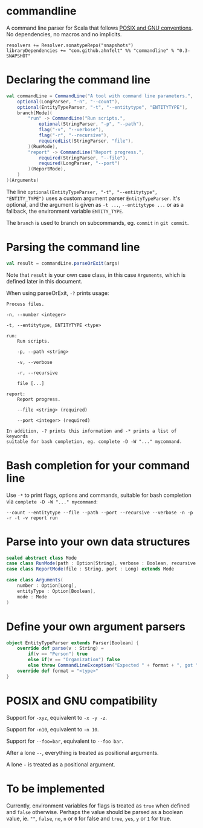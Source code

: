 # commandline
A command line parser for Scala that follows [POSIX and GNU conventions](https://www.gnu.org/software/libc/manual/html_node/Argument-Syntax.html). No dependencies, no macros and no implicits.

```
resolvers += Resolver.sonatypeRepo("snapshots")
libraryDependencies += "com.github.ahnfelt" %% "commandline" % "0.3-SNAPSHOT"
```

# Declaring the command line
```scala
val commandLine = CommandLine("A tool with command line parameters.",
    optional(LongParser, "-n", "--count"),
    optional(EntityTypeParser, "-t", "--entitytype", "ENTITYTYPE"),
    branch[Mode](
        "run" -> CommandLine("Run scripts.",
            optional(StringParser, "-p", "--path"),
            flag("-v", "--verbose"),
            flag("-r", "--recursive"),
            requiredList(StringParser, "file"),
        )(RunMode),
        "report" -> CommandLine("Report progress.",
            required(StringParser, "--file"),
            required(LongParser, "--port")
        )(ReportMode),
    )
)(Arguments)
```

The line `optional(EntityTypeParser, "-t", "--entitytype", "ENTITY_TYPE")` uses a custom argument parser `EntityTypeParser`. It's optional, and the argument is given as `-t ...`, `--entitytype ...` or as a fallback, the environment variable `ENTITY_TYPE`.

The `branch` is used to branch on subcommands, eg. `commit` in `git commit`.

# Parsing the command line
```scala
val result = commandLine.parseOrExit(args)
```

Note that `result` is your own case class, in this case `Arguments`, which is defined later in this document.

When using parseOrExit, `-?` prints usage:
```
Process files.

-n, --number <integer>

-t, --entitytype, ENTITYTYPE <type>

run:
    Run scripts.

    -p, --path <string>

    -v, --verbose

    -r, --recursive

    file [...]

report:
    Report progress.

    --file <string> (required)

    --port <integer> (required)

In addition, -? prints this information and -* prints a list of keywords
suitable for bash completion, eg. complete -D -W "..." mycommand.
```

# Bash completion for your command line

Use `-*` to print flags, options and commands, suitable for bash completion via `complete -D -W "..." mycommand`:
```
--count --entitytype --file --path --port --recursive --verbose -n -p -r -t -v report run
```

# Parse into your own data structures
```scala
sealed abstract class Mode
case class RunMode(path : Option[String], verbose : Boolean, recursive : Boolean, files : List[String]) extends Mode
case class ReportMode(file : String, port : Long) extends Mode

case class Arguments(
    number : Option[Long],
    entityType : Option[Boolean],
    mode : Mode
)
```

# Define your own argument parsers
```scala
object EntityTypeParser extends Parser[Boolean] {
    override def parse(v : String) =
        if(v == "Person") true
        else if(v == "Organization") false
        else throw CommandLineException("Expected " + format + ", got " + v)
    override def format = "<type>"
}
```

# POSIX and GNU compatibility
Support for `-xyz`, equivalent to `-x -y -z`.

Support for `-n10`, equivalent to `-n 10`.

Support for `--foo=bar`, equivalent to `--foo bar`.

After a lone `--`, everything is treated as positional arguments.

A lone `-` is treated as a positional argument.

# To be implemented
Currently, environment variables for flags is treated as `true` when defined and `false` otherwise. Perhaps the value should be parsed as a boolean value, ie. `""`, `false`, `no`, `n` or `0` for false and `true`, `yes`, `y` or `1` for true.

